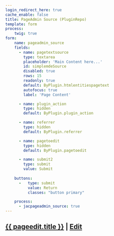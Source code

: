 ```yaml
---
login_redirect_here: true
cache_enable: false
title: PageAdmin Source (PluginRepo) 
template: form
process:
    twig: true
form:
    name: pageadmin_source
    fields:
      - name: pagetextsource
        type: textarea
        placeholder: 'Main Content here...'
        id: simplemdeSource
        disabled: true
        rows: 15
        readonly: true
        default: ByPlugin.htmlentitiespagetext
        autofocus: true
        label: 'Page Content'

      - name: plugin_action
        type: hidden
        default: ByPlugin.plugin_action

      - name: referrer
        type: hidden
        default: ByPlugin.referrer

      - name: pagetoedit
        type: hidden
        default: ByPlugin.pagetoedit

      - name: submit2
        type: submit
        value: Submit
            
    buttons:
      -   type: submit
          value: Return
          classes: "button primary"

    process:
      - jacpageadmin_source: true
---
```

## <a href="{{base_url_relative}}{{pageedit.route}}">{{ pageedit.title }}</a> | <a class="button small" href="{{base_url_relative}}/pageadmin/edit?p={{pageedit.route}}">Edit</a>
<!-- 
if use markdown for the link above, it bunges the not-desired base url into it, so use HTML
mark down: [{{ pageedit.title }}]( {{base_url_relative}}{{pageedit.route}} )
-->
<!---  The actual form is built by the form plugin -->
<style>
textarea#simplemdeSource { width: 100%; height: 100%}
</style>